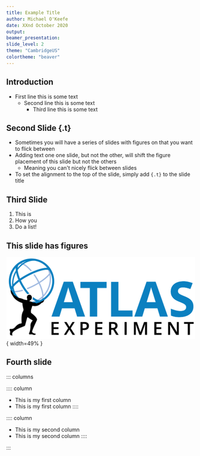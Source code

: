 ```yaml
---
title: Example Title
author: Michael O'Keefe
date: XXnd October 2020
output: 
beamer_presentation:
slide_level: 2
theme: "CambridgeUS"
colortheme: "beaver"
---
```


## Introduction
- First line this is some text
    - Second line this is some text
        - Third line this is some text

## Second Slide {.t}
- Sometimes you will have a series of slides with figures on that you want to flick between
- Adding text one one slide, but not the other, will shift the figure placement of this slide but not the others
    - Meaning you can't nicely flick between slides
- To set the alignment to the top of the slide, simply add ```{.t}``` to the slide title

## Third Slide
1. This is
1. How you
1. Do a list!

## This slide has figures
![](./style/ATLAS.png){ width=49% }

## Fourth slide
::: columns

:::: column
- This is my first column
- This is my first column
::::

:::: column
- This is my second column
- This is my second column
::::

:::
